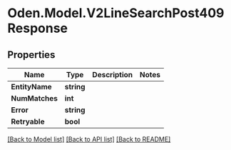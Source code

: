 # Oden.Model.V2LineSearchPost409Response

## Properties

Name | Type | Description | Notes
------------ | ------------- | ------------- | -------------
**EntityName** | **string** |  | 
**NumMatches** | **int** |  | 
**Error** | **string** |  | 
**Retryable** | **bool** |  | 

[[Back to Model list]](../README.md#documentation-for-models) [[Back to API list]](../README.md#documentation-for-api-endpoints) [[Back to README]](../README.md)


